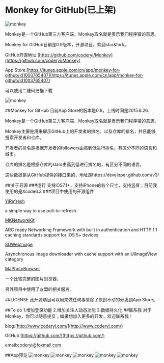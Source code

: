 # Monkey for GitHub(已上架)

![monkey](http://7u2k5i.com1.z0.glb.clouddn.com/monkey_logo180.png?imageMogr2/thumbnail/!18p) 

Monkey是一个GitHub第三方客户端，Monkey取名就是表示我们程序猿的意思。

Monkey for GitHub目前是0.9版本，开源项目，欢迎star&fork。

GitHub开源地址:[https://github.com/coderyi/Monkey](https://github.com/coderyi/Monkey)

App Store:[https://itunes.apple.com/cn/app/monkey-for-github/id1003765407](https://itunes.apple.com/cn/app/monkey-for-github/id1003765407) 

可以使用二维码扫描下载

![monkey](http://7u2k5i.com1.z0.glb.clouddn.com/monkey_monkeycaoliaoerweima.png?imageMogr2/thumbnail/!65p) 




##Monkey for GitHub
目前App Store的版本是0.9，上线时间是2015.6.26.

Monkey是一个GitHub第三方客户端，Monkey取名就是表示我们程序猿的意思。

Monkey主要是用来展示GitHub上的开发者的排名，以及仓库的排名，并且能够搜索开发者和仓库。

开发者的排名是根据开发者的followers由高到低进行排名，有区分不同的语言和城市。

仓库的排名是根据仓库的stars由高到低进行排名的，有区分不同的语言。

这些数据是从GitHub提供的接口来的，地址是https://developer.github.com/v3/



##关于开源
###运行
支持iOS7.1+，支持iPhone的各个尺寸，支持竖屏；目前我使用的是Xcode6.3
###项目中使用的开源组件

[YiRefresh](https://github.com/coderyi/YiRefresh)

a simple way to use pull-to-refresh.

[MKNetworkKit](https://github.com/MugunthKumar/MKNetworkKit)

ARC ready Networking Framework with built in authentication and HTTP 1.1 caching standards support for iOS 5+ devices


[SDWebImage](https://github.com/rs/SDWebImage)

Asynchronous image downloader with cache support with an UIImageView category

[MJPhotoBrowser](http://code4app.com/ios/%E5%BF%AB%E9%80%9F%E9%9B%86%E6%88%90%E5%9B%BE%E7%89%87%E6%B5%8F%E8%A7%88%E5%99%A8/525e06116803fa7b0a000001)

一个比较完整的图片浏览器。




另外项目中使用了友盟的相关服务。

##LICENSE
此开源项目可以用来做任何事情除了原封不动的分发到App Store。







##To do
1.增加登录功能
2.增加关注人动态功能
3.数据持久化
##联系我
对于Monkey，你可以随意提交；如果想加入更多的开发，欢迎联系我！

blog:[http://www.coderyi.com/](http://www.coderyi.com/)

GitHub:[https://github.com/](https://github.com/)

email:coderyi@foxmail.com


##App预览
![monkey](http://7u2k5i.com1.z0.glb.clouddn.com/monkey_5s1.png?imageMogr2/thumbnail/!50p) 
![monkey](http://7u2k5i.com1.z0.glb.clouddn.com/monkey_5s2.png?imageMogr2/thumbnail/!50p) 
![monkey](http://7u2k5i.com1.z0.glb.clouddn.com/monkey_5s3.png?imageMogr2/thumbnail/!50p) 
![monkey](http://7u2k5i.com1.z0.glb.clouddn.com/monkey_5s4.png?imageMogr2/thumbnail/!50p) 
![monkey](http://7u2k5i.com1.z0.glb.clouddn.com/monkey_5s5.png?imageMogr2/thumbnail/!50p) 

